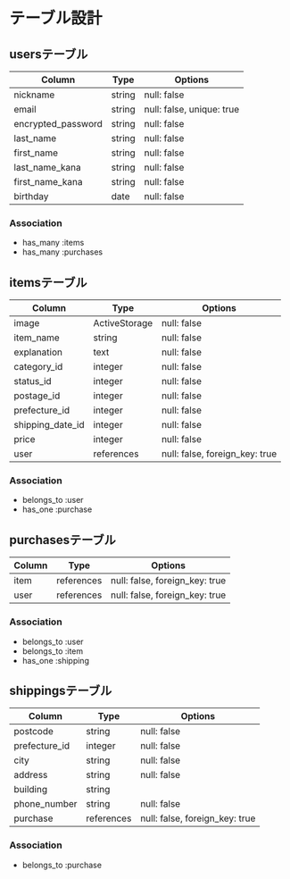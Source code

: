 # テーブル設計

## usersテーブル

|Column            |Type  |Options    |
|------------------|------|-----------|
|nickname          |string|null: false|
|email             |string|null: false, unique: true |
|encrypted_password|string|null: false|
|last_name         |string|null: false|
|first_name        |string|null: false|
|last_name_kana    |string|null: false|
|first_name_kana   |string|null: false|
|birthday          |date  |null: false|

### Association

- has_many :items
- has_many :purchases

##

## itemsテーブル

|Column            |Type         |Options    |
|------------------|-------------|-----------|
|image             |ActiveStorage|null: false|
|item_name         |string       |null: false|
|explanation       |text         |null: false|
|category_id       |integer      |null: false|
|status_id         |integer      |null: false|
|postage_id        |integer      |null: false|
|prefecture_id     |integer      |null: false|
|shipping_date_id  |integer      |null: false|
|price             |integer      |null: false|
|user              |references   |null: false, foreign_key: true|

### Association

- belongs_to :user
- has_one :purchase


## purchasesテーブル

|Column            |Type        |Options    |
|------------------|------------|-----------|
|item              |references  |null: false, foreign_key: true|
|user              |references  |null: false, foreign_key: true|

### Association

- belongs_to :user
- belongs_to :item
- has_one :shipping



## shippingsテーブル

|Column            |Type        |Options    |
|------------------|------------|-----------|
|postcode          |string      |null: false|
|prefecture_id     |integer     |null: false|
|city              |string      |null: false|
|address           |string      |null: false|
|building          |string      |
|phone_number      |string      |null: false|
|purchase          |references  |null: false, foreign_key: true|

### Association

- belongs_to :purchase


